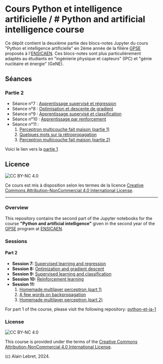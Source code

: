 # Cours Python et intelligence artificielle / # Python and artificial intelligence course

Ce dépôt contient la deuxième partie des blocs-notes Jupyter du cours "Python et intelligence artificielle" en 2ème année de la filière [GPSE](https://www.ensicaen.fr/formation/diplomes-dingenieurs/formation-statut-etudiant/genie-physique-et-systemes-embarques/) proposés à l'[ENSICAEN](https://www.ensicaen.fr). Ces blocs-notes sont plus particulièrement adaptés au étudiants en "ingénierie physique et capteurs" (IPC) et "génie nucléaire et énergie" (GeNE).

## Séances

### Partie 2

- Séance n°7 : [Apprentissage supervisé et régression](seance_07.ipynb)
- Séance n°8 : [Optimisation et descente de gradient](seance_08.ipynb)
- Séance n°9 : [Apprentissage supervisé et classification](seance_09.ipynb)
- Séance n°10 : [Apprentissage par renforcement](seance_10.ipynb)
- Séance n°11 : 
   1. [Perceptron multicouche fait maison (partie 1)](seance_11a.ipynb)
   2. [Quelques mots sur la rétropropagation](seance_11b.ipynb)
   3. [Perceptron multicouche fait maison (partie 2)](seance_11c.ipynb)

Voici le lien vers la [partie 1](https://github.com/alainlebret/python-et-ia-1)

## Licence

![CC BY-NC 4.0](https://img.shields.io/badge/License-CC%20BY--NC%204.0-lightgrey.svg)

Ce cours est mis à disposition selon les termes de la licence [Creative Commons Attribution-NonCommercial 4.0 International License](https://creativecommons.org/licenses/by-nc/4.0/).

---

### Overview

This repository contains the second part of the Jupyter notebooks for the course **"Python and artificial intelligence"** given in the second year of the [GPSE](https://www.ensicaen.fr/formation/diplomes-dingenieurs/formation-statut-etudiant/genie-physique-et-systemes-embarques/) program at [ENSICAEN](https://www.ensicaen.fr). 

### Sessions

#### Part 2

- **Session 7:** [Supervised learning and regression](seance_07.ipynb)
- **Session 8:** [Optimization and gradient descent](seance_08.ipynb)
- **Session 9:** [Supervised learning and classification](seance_09.ipynb)
- **Session 10:** [Reinforcement learning](seance_10.ipynb)
- **Session 11:**  
  1. [Homemade multilayer perceptron (part 1)](seance_11a.ipynb)  
  2. [A few words on backpropagation](seance_11b.ipynb)  
  3. [Homemade multilayer perceptron (part 2)](seance_11c.ipynb)

For part 1 of the course, please visit the following repository: [python-et-ia-1](https://github.com/alainlebret/python-et-ia-1)

### License

![CC BY-NC 4.0](https://img.shields.io/badge/License-CC%20BY--NC%204.0-lightgrey.svg)

This course is provided under the terms of the [Creative Commons Attribution-NonCommercial 4.0 International License](https://creativecommons.org/licenses/by-nc/4.0/).

(c) Alain Lebret, 2024.

